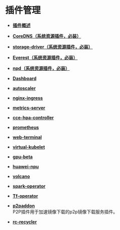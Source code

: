 # 插件管理<a name="cce_01_0064"></a>

-   **[插件概述](插件概述.md)**  

-   **[CoreDNS（系统资源插件，必装）](CoreDNS（系统资源插件-必装）.md)**  

-   **[storage-driver（系统资源插件，必装）](storage-driver（系统资源插件-必装）.md)**  

-   **[Everest（系统资源插件，必装）](Everest（系统资源插件-必装）.md)**  

-   **[npd（系统资源插件，必装）](npd（系统资源插件-必装）.md)**  

-   **[Dashboard](Dashboard.md)**  

-   **[autoscaler](autoscaler.md)**  

-   **[nginx-ingress](nginx-ingress.md)**  

-   **[metrics-server](metrics-server.md)**  

-   **[cce-hpa-controller](cce-hpa-controller.md)**  

-   **[prometheus](prometheus.md)**  

-   **[web-terminal](web-terminal.md)**  

-   **[virtual-kubelet](virtual-kubelet.md)**  

-   **[gpu-beta](gpu-beta.md)**  

-   **[huawei-npu](huawei-npu.md)**  

-   **[volcano](volcano.md)**  

-   **[spark-operator](spark-operator.md)**  

-   **[Tf-operator](Tf-operator.md)**  

-   **[p2paddon](p2paddon.md)**  
P2P插件用于加速镜像下载的p2p镜像下载服务插件。
-   **[rc-recycler](rc-recycler.md)**  


